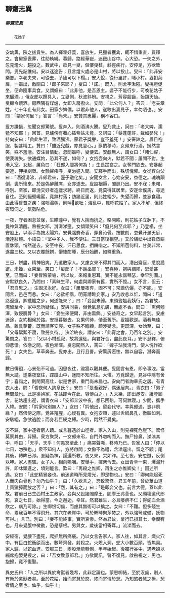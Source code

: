 

## 聊齋志異

##### 聊齋志異
　　`花姑子`

* * *

安幼輿，陝之拔貢生。為人揮霍好義，喜放生。見獵者獲禽，輒不惜重直，買釋之。會舅家喪葬，往助執紼。暮歸，路經華嶽，迷竄山谷中。心大恐。一矢之外，忽見燈火，趨投之。數武中，歘見一叟，傴僂曳杖，斜徑疾行。安停足，方欲致問。叟先詰誰何。安以迷途告；且言燈火處必是山村，將以投止。叟曰：「此非安樂鄉。幸老夫來，可從去，茅廬可以下榻。」安大悅，從行里許，睹小村。叟扣荊扉，一嫗出，啟關曰：「郎子來耶？」叟曰：「諾。」既入，則舍宇湫隘。叟挑燈促坐，便命隨事具食。又謂嫗曰：「此非他，是吾恩主。婆子不能行步，可喚花姑子來釃酒。」俄女郎以饌具入，立叟側，秋波斜盼。安視之，芳容韶齒，殆類天仙。叟顧令煨酒。房西隅有煤爐，女即入房撥火。安問：「此公何人？」答云：「老夫章姓。七十年止有此女。田家少婢僕，以君非他人，遂敢出妻見子，幸勿哂也。」安問：「婿家何里？」答言：「尚未。」安贊其惠麗，稱不容口。

叟方謙挹，忽聞女郎驚號。叟奔入，則酒沸火騰。叟乃救止，訶曰：「老大婢，濡猛不知耶！」回首，見爐傍有薥心插紫姑未竟，又訶曰：「髮蓬蓬許，裁如嬰兒！」持向安曰：「貪此生涯，致酒騰沸。蒙君子獎譽，豈不羞死！」安審諦之，眉目袍服，製甚精工。贊曰：「雖近兒戲，亦見慧心。」斟酌移時，女頻來行酒，嫣然含笑，殊不羞濇。安注目情動。忽聞嫗呼，叟便去。安覷無人，謂女曰：「睹仙容，使我魂失。欲通媒妁，恐其不遂，如何？」女抱壺向火，默若不聞；屢問不對。生漸入室。女起，厲色曰：「狂郎入闥將何為！」生長跽哀之。女奪門欲去。安暴起要遮，狎接劇亟。女顫聲疾呼，叟匆遽入問。安釋手而出，殊切愧懼。女從容向父曰：「酒復湧沸，非郎君來，壺子融化矣。」安聞女言，心始安妥，益德之。魂魄顛倒，喪所懷來。於是偽醉離席，女亦遂去。叟設裀褥，闔扉乃出。安不寐；未曙，呼別。至家，即浼交好者造廬求聘，終日而返，竟莫得其居里。安遂命僕馬，尋途自往。至則絕壁巉巖，竟無村落；訪諸近里，則此姓絕少。失望而歸，並忘食寢。由此得昏瞀之疾：強啖湯粥，則唾𠹍欲吐；潰亂中，輒呼花姑子。家人不解，但終夜環伺之，氣勢阽危。

一夜，守者困怠並寐，生矇瞳中，覺有人揣而抁之。略開眸，則花姑子立牀下，不覺神氣清醒。熟視女郎，潸潸涕墮。女傾頭笑曰：「癡兒何至此耶？」乃登榻，坐安股上，以兩手為按太陽穴。安覺腦麝奇香，穿鼻沁骨。按數刻，忽覺汗滿天庭，漸達肢體。小語曰：「室中多人，我不便住。三日當復相望。」又於繡祛中出數蒸餅置牀頭，悄然遂去。安至中夜，汗已思食，捫餅啗之。不知所苞何料，甘美非常，遂盡三枚。又以衣覆餘餅，懵㥭酣睡，辰分始醒，如釋重負。

三日，餅盡，精神倍爽。乃遣散家人。又慮女來不得其門而入，潛出齋庭，悉脫扃鍵。未幾，女果至，笑曰：「癡郎子！不謝巫耶？」安喜極，抱與綢繆，恩愛甚至。已而曰：「妾冒險蒙垢，所以故，來報重恩耳。實不能永諧琴瑟，幸早別圖。」安默默良久，乃問曰：「素昧生平，何處與卿家有舊，實所不憶。」女不言，但云：「君自思之。」生固求永好。女曰：「屢屢夜奔，固不可；常諧伉儷，亦不能。」安聞言，邑邑而悲。女曰：「必欲相諧，明宵請臨妾家。」安乃收悲以忻，問曰：「道路遼遠，卿纖纖之步，何遂能來？」曰：「妾固未歸。東頭聾媼我姨行，為君故，淹留至今，家中恐所疑怪。」安與同衾，但覺氣息肌膚，無處不香。問曰：「熏何薌澤，致侵肌骨？」女曰：「妾生來便爾，非由熏飾。」安益奇之。女早起言別。安慮迷途，女約相候於路。安抵暮馳去，女果伺待，偕至舊所。叟媼歡逆。酒肴無佳品，雜具藜藿。既而請客安寢。女子殊不瞻顧，頗涉疑念。更既深，女始至，曰：「父母絮絮不寢，致勞久待。」浹洽終夜，謂安曰：「此宵之會，乃百年之別。」安驚問之。答曰：「父以小村孤寂，故將遠徙。與君好合，盡此夜耳。」安不忍釋，俯仰悲愴。依戀之間，夜色漸曙。叟忽闖然入，罵曰：「婢子玷我清門，使人愧怍欲死！」女失色，草草奔去。叟亦出，且行且詈。安驚孱遌怯，無以自容，潛奔而歸。

數日徘徊，心景殆不可過。因思夜往，踰牆以觀其便。叟固言有恩，即令事洩，當無大譴。遂乘夜竄往，蹀躞山中，迷悶不知所往。大懼。方覓歸途，見谷中隱有舍宇；喜詣之，則閈閎高壯，似是世家，重門尚未扃也。安向門者詢章氏之居。有青衣人出，問：「昏夜何人詢章氏？」安曰：「是吾親好，偶迷居向。」青衣曰：「男子無問章也。此是渠妗家，花姑即今在此，容傳白之。」入未幾，即出邀安。纔登廊舍，花姑趨出迎，謂青衣曰：「安郎奔波中夜，想已困殆，可伺牀寢。」少間，攜手入幃。安問：「妗家何別無人？」女曰：「妗他出，留妾代守。幸與郎遇，豈非夙緣？」然偎傍之際，覺甚羶腥，心疑有異。女抱安頸，遽以舌舐鼻孔，徹腦如刺。安駭絕，急欲逃脫；而身若巨綆之縛。少時，悶然不覺矣。

安不歸，家中逐者窮人蹟。或言暮遇於山徑者。家人入山，則見裸死危崖下。驚怪莫察其由，舁歸。衆方聚哭，一女郎來弔，自門外噭啕而入。撫尸捺鼻，涕洟其中，呼曰：「天乎，天乎！何愚冥至此！」痛哭聲嘶，移時乃已。告家人曰：「停以七日，勿殮也。」衆不知何人，方將啟問；女傲不為禮，含涕逕出。留之不顧；尾其後，轉眸已渺。羣疑為神，謹遵所教。夜又來，哭如昨。至七夜，安忽甦，反側以呻。家人盡駭。女子入，相向嗚咽。安舉手，揮衆令去。女出青草一束，燂湯升許，即牀頭進之，頃刻能言。歎曰：「再殺之惟卿，再生之亦惟卿矣！」因述所遇。女曰：「此蛇精冒妾也。前迷道時所見燈光，即是物也。」安曰：「卿何能起死人而肉白骨也？勿乃仙乎？」曰：「久欲言之，恐致驚怪。君五年前，曾於華山道上買獵獐而放之否？」曰：「然，其有之。」曰：「是即妾父也。前言大德，蓋以此故。君前日已生西村王主政家。妾與父訟諸閻摩王，閻摩王弗善也。父願壞道代郎死，哀之七日，始得當。今之邂逅，幸耳。然君雖生，必且痿痹不仁；得蛇血合酒飲之，病乃可除。」生啣恨切齒，而慮其無術可以擒之。女曰：「不難。但多殘生命，累我百年不得飛升。其穴在老崖中，可於晡時聚茅焚之，外以強弩戒備，妖物可得。」言已，別曰：「妾不能終事，實所哀慘。然為君故，業行已損其七，幸憫宥也。月來覺腹中微動，恐是孽根。男與女，歲後當相寄耳。」流涕而去。

安經宿，覺腰下盡死，爬抓無所痛癢。乃以女言告家人。家人往，如其言，熾火穴中。有巨白蛇衝燄而出。數弩齊發，射殺之。火熄入洞，蛇大小數百頭，皆焦臭。家人歸，以蛇血進。安服三日，兩股漸能轉側，半年始起。後獨行谷中，遇老媼以繃席抱嬰兒授之，曰：「吾女致意郎君。」方欲問訊，瞥不復見。啟襁視之，男也。抱歸，竟不復娶。

異史氏曰：「人之所以異於禽獸者幾希，此非定論也。蒙恩啣結，至於沒齒，則人有慚於禽獸者矣。至於花姑，始而寄慧於憨，終而寄情於恝。乃知憨者慧之極，恝者情之至也。仙乎，仙乎！」

* * *

